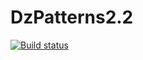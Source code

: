 # DzPatterns2.2
[![Build status](https://ci.appveyor.com/api/projects/status/0g4jdaigxu6trkav?svg=true)](https://ci.appveyor.com/project/Spookyy12/dzpatterns2-2)
